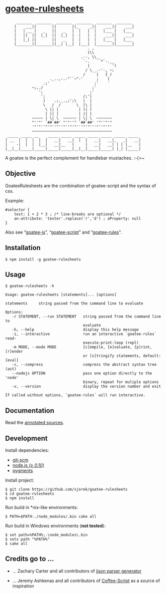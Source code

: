 
[goatee-rulesheets](http://sjorek.github.io/goatee-rulesheets/)
===============================================================

         _______  _______  _______  _______  _______  _______
        |    ___||       ||       ||_     _||    ___||    ___|
        |   | __ |   _   ||   _   |  |   |  |   |___ |   |___
        |   ||  ||  |_|  ||  |_|  |  |   |  |    ___||    ___|
        |   |_| ||       ||   _   |  |   |  |   |___ |   |___
        |_______||_______||__| |__|  |___|  |_______||_______|
                                         . ,
                                         (\\
                                      .--, \\__
                                       `-.     *`-.__
                                         |          ')
                                        / \__.-'-, ~;
                                       /     |   { /
                        ._..,-.-"``~"-'      ;    (
                     .;'                    ;'    ´
                ~;,./                      ;'
                   ';                     ;'
                    ';                 /;'|
                     |    .;._.,;';\   |  |
                     \   /  /       \  |\ |
                      \ || |         | )| )
                      | || |         | || |
                ~~~~~ | \| \  ~~~~~~ | \| \  ~~~~~~~
                "''"' `##`##' "'"''" `##`##' '"''"'"
                '"'"''"'"''"''"''"'"'''"'"'''"''"'"'
                ~~~~~~~~~~~~~~~~~~~~~~~~~~~~~~~~~~~~
     _____ _____ __    _____ _____ _____ _____ _____ _____ _____ 
    | __  |  |  |  |  |   __|   __|  |  |   __|   __|_   _|   __|
    |    -|  |  |  |__|   __|__   |     |   __|   __| | | |__   |
    |__|__|_____|_____|_____|_____|__|__|_____|_____| |_| |_____|


A goatee is the perfect complement for handlebar mustaches. :-{>~

## Objective

GoateeRulesheets are the combination of goatee-script and the syntax of css.

Example:

    #selector {
        test: 1 + 2 * 3 ; /* line-breaks are optional */
        an-attribute: 'tester'.replace('r','d') ; aProperty: null
    }

Also see “[goatee-js](http://sjorek.github.io/goatee-js)”,
“[goatee-script](http://sjorek.github.io/goatee-script)” and
“[goatee-rules](http://sjorek.github.io/goatee-rules)”.


## Installation

    $ npm install -g goatee-rulesheets


## Usage

    $ goatee-rulesheets -h

    Usage: goatee-rulesheets [statements]... [options]

    statements     string passed from the command line to evaluate

    Options:
       -r STATEMENT, --run STATEMENT   string passed from the command line to
                                       evaluate
       -h, --help                      display this help message
       -i, --interactive               run an interactive `goatee-rules` read-
                                       execute-print-loop (repl)
       -m MODE, --mode MODE            [c]ompile, [e]valuate, [p]rint, [r]ender
                                       or [s]tringify statements, default:  [eval]
       -c, --compress                  compress the abstract syntax tree (ast)
       --nodejs OPTION                 pass one option directly to the 'node'
                                       binary, repeat for muliple options
       -v, --version                   display the version number and exit

    If called without options, `goatee-rules` will run interactive.

## Documentation

Read the [annotated sources](http://sjorek.github.io/goatee-rulesheets/).


## Development

Install dependencies:

- [git-scm](http://git-scm.com)
- [node.js *(≥ 0.10)*](http://nodejs.org)
- [pygments](http://pygments.org)

Install project:

    $ git clone https://github.com/sjorek/goatee-rulesheets
    $ cd goatee-rulesheets
    $ npm install

Run build in *nix-like environments:

    $ PATH=$PATH:./node_modules/.bin cake all

Run build in Windows environments (**not tested**):

    $ set path=%PATH%;.\node_modules\.bin
    $ setx path "%PATH%"
    $ cake all


## Credits go to …

- … Zachary Carter and all contributors of
  [jison parser generator](http://zaach.github.io/jison/)

- … Jeremy Ashkenas and all contributors of
  [Coffee-Script](http://coffeescript.org/)
  as a source of inspiration

